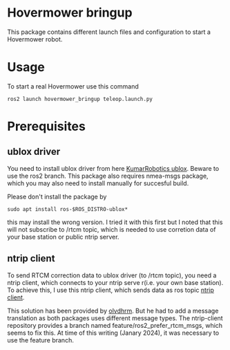 # Hovermower bringup
This package contains different launch files and configuration to start a Hovermower robot.

# Usage
To start a real Hovermower use this command
```
ros2 launch hovermower_bringup teleop.launch.py
```

# Prerequisites
## ublox driver
You need to install ublox driver from here [KumarRobotics ublox](https://github.com/KumarRobotics/ublox). Beware to use the ros2 branch.
This package also requires nmea-msgs package, which you may also need to install manually for succesful build.

Please don't install the package by 
```
sudo apt install ros-$ROS_DISTRO-ublox*
```
this may install the wrong version. I tried it with this first but I noted that this will not subscribe to /rtcm topic, which is needed to use corretion data of your base station or public ntrip server.

## ntrip client
To send RTCM correction data to ublox driver (to /rtcm topic), you need a ntrip client, which connects to your ntrip serve r(i.e. your own base station). To achieve this, I use this ntrip client, which sends data as ros topic [ntrip client](https://github.com/LORD-MicroStrain/ntrip_client/).

This solution has been provided by [olvdhrm](https://github.com/olvdhrm/RTK_GPS_NTRIP). But he had to add a message translation as both packages uses different message types. The ntrip-client repository provides a branch named feature/ros2_prefer_rtcm_msgs, which seems to fix this. At time of this writing (Janary 2024), it was necessary to use the feature branch.

